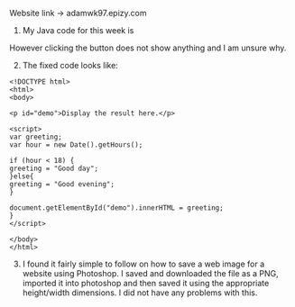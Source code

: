 Website link -> adamwk97.epizy.com

1. My Java code for this week is

<!---<body>
<p>Click the number to see how big it is!</p>
<button onclick ="javaFunction()">Try it</button>
<p id="Mod4"></p>
<script>
function javaFunction(){
	int num = Math.random()%6+1;
	
	if(num <=2){
		result = "Small number";
	} else if (num >2 & num < 5);
		result = "Medium number";
	}else{
		result = "Big number";
	}
	document.getElementByld("Mod4").innerHTML = result;
	}
	</script>
	</body>		
</html>--->

However clicking the button does not show anything and I am unsure why. 

2. The fixed code looks like:

```
<!DOCTYPE html>
<html>
<body>

<p id="demo">Display the result here.</p>

<script>
var greeting;
var hour = new Date().getHours();

if (hour < 18) {
greeting = "Good day";
}else{
greeting = "Good evening";
}

document.getElementById("demo").innerHTML = greeting;
}
</script>

</body>
</html>
```

3. I found it fairly simple to follow on how to save a web image for a website using Photoshop. I saved and downloaded the file as a PNG,
imported it into photoshop and then saved it using the appropriate height/width dimensions. I did not have any problems with this.
